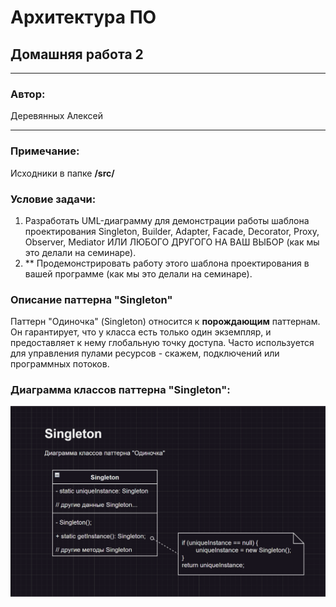 # Архитектура ПО
## Домашняя работа 2
* **
### Автор:
Деревянных Алексей
* **
### Примечание:

Исходники в папке **/src/**

### Условие задачи:

1. Разработать UML-диаграмму для демонстрации работы шаблона проектирования Singleton, Builder, Adapter, Facade, Decorator, Proxy, Observer, Mediator ИЛИ ЛЮБОГО ДРУГОГО НА ВАШ ВЫБОР (как мы это делали на семинаре).
2. ** Продемонстрировать работу этого шаблона проектирования в вашей программе (как мы это делали на семинаре).

### Описание паттерна "Singleton"

Паттерн "Одиночка" (Singleton) относится к **порождающим** паттернам. Он гарантирует, что у класса есть только один экземпляр, и предоставляет к нему глобальную точку доступа. Часто используется для управления пулами ресурсов - скажем, подключений или программных потоков.


### Диаграмма классов паттерна "Singleton":
![Model Elements](singleton.png)

